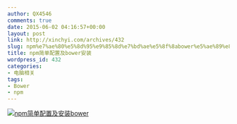 ```yaml
---
author: QX4546
comments: true
date: 2015-06-02 04:16:57+00:00
layout: post
link: http://xinchyi.com/archives/432
slug: npm%e7%ae%80%e5%8d%95%e9%85%8d%e7%bd%ae%e5%8f%8abower%e5%ae%89%e8%a3%85
title: npm简单配置及bower安装
wordpress_id: 432
categories:
- 电脑相关
tags:
- Bower
- npm
---
```


[![npm简单配置及安装bower](http://xinchyi.com/blog/wp-content/uploads/2015/06/npm简单配置及安装bower-300x195.png)](http://xinchyi.com/blog/wp-content/uploads/2015/06/npm简单配置及安装bower.png)
